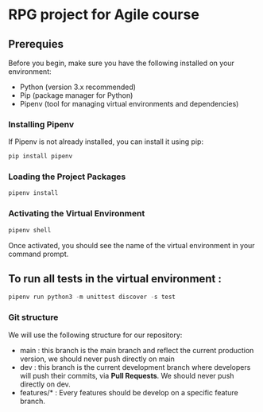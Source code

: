 # RPG project for Agile course

## Prerequies

Before you begin, make sure you have the following installed on your environment:

- Python (version 3.x recommended)
- Pip (package manager for Python)
- Pipenv (tool for managing virtual environments and dependencies)

### Installing Pipenv

If Pipenv is not already installed, you can install it using pip:

```bash
pip install pipenv
```

### Loading the Project Packages

```bash
pipenv install
```

### Activating the Virtual Environment

```bash
pipenv shell
```

Once activated, you should see the name of the virtual environment in your command prompt.

## To run all tests in the virtual environment :

```python
pipenv run python3 -m unittest discover -s test
```

### Git structure

We will use the following structure for our repository:

- main : this branch is the main branch and reflect the current production version, we should never push directly on main
- dev : this branch is the current development branch where developers will push their commits, via **Pull Requests**. We should never push directly on dev.
- features/\* : Every features should be develop on a specific feature branch.

